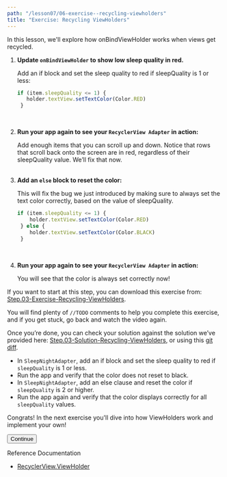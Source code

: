 ```yaml
---
path: "/lesson07/06-exercise--recycling-viewholders"
title: "Exercise: Recycling ViewHolders"
---
```


<youtube id="sPhKtEvsft8"></youtube>

<p>In this lesson, we'll explore how onBindViewHolder works when views get recycled.</p>
<ol>
<li><p><strong>Update <code>onBindViewHolder</code> to show low sleep quality in red.</strong> </p>
<p>Add an if block and set the sleep quality to red if sleepQuality is 1 or less:</p>

```ts
if (item.sleepQuality <= 1) {
   holder.textView.setTextColor(Color.RED)
 }
```

<p><br></p>
</li>
<li><p><strong>Run your app again to see your <code>RecyclerView Adapter</code> in action:</strong> </p>
<p>Add enough items that you can scroll up and down. Notice that rows that scroll back onto the screen are in red, regardless of their sleepQuality value. We’ll fix that now.
<br><br></p>
</li>
<li><p><strong>Add an <code>else</code> block to reset the color:</strong> </p>
<p>This will fix the bug we just introduced by making sure to always set the text color correctly, based on the value of sleepQuality.</p>

```ts
if (item.sleepQuality <= 1) {
    holder.textView.setTextColor(Color.RED)
 } else {
    holder.textView.setTextColor(Color.BLACK)
 }
```

<p><br></p>
</li>
<li><p><strong>Run your app again to see your <code>RecyclerView Adapter</code> in action:</strong> </p>
<p>You will see that the color is always set correctly now!</p>
</li>
</ol>
<p>If you want to start at this step, you can download this exercise from: <a target="_blank" href="https://github.com/udacity/andfun-kotlin-sleep-tracker-with-recyclerview/archive/Step.03-Exercise-Recycling-ViewHolders.zip">Step.03-Exercise-Recycling-ViewHolders</a>.</p>
<p>You will find plenty of <code>//TODO</code> comments to help you complete this exercise, and if you get stuck, go back and watch the video again.</p>
<p>Once you’re done, you can check your solution against the solution we’ve provided here: <a target="_blank" href="https://github.com/udacity/andfun-kotlin-sleep-tracker-with-recyclerview/tree/Step.03-Solution-Recycling-ViewHolders">Step.03-Solution-Recycling-ViewHolders</a>, or using this <a target="_blank" href="https://github.com/udacity/andfun-kotlin-sleep-tracker-with-recyclerview/compare/Step.03-Exercise-Recycling-ViewHolders...Step.03-Solution-Recycling-ViewHolders">git diff</a>.</p>

<text-box variant='learningObjectives' name='Complete these steps to update colors in <code>onBindViewHolder()</code> when view is recycled.'>

- In <code>SleepNightAdapter</code>, add an if block and set the sleep quality to red  if <code>sleepQuality</code> is 1 or less.
- Run the app and verify that the color does not reset to black.
- In <code>SleepNightAdapter</code>,  add an else clause and reset the color if <code>sleepQuality</code> is 2 or higher.
- Run the app again and verify that the color displays correctly for all <code>sleepQuality</code> values.

</text-box>

<p>Congrats! In the next exercise you'll dive into how ViewHolders work and implement your own!</p>
<button>Continue</button>

<p>Reference Documentation</p>
<ul>
<li><a target="_blank" href="https://developer.android.com/reference/android/support/v7/widget/RecyclerView.ViewHolder">RecyclerView.ViewHolder</a></li>
</ul>
